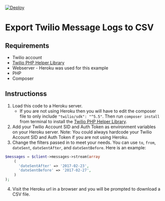 [![Deploy](https://www.herokucdn.com/deploy/button.svg)](https://heroku.com/deploy)


# Export Twilio Message Logs to CSV

## Requirements

* Twilio account
* [Twilio PHP Helper Library](https://www.twilio.com/docs/libraries/php)
* Webserver - Heroku was used for this example
* PHP
* Composer

## Instructionss

1. Load this code to a Heroku server.
    * If you are not using Heroku then you will have to edit the composer file to only include `"twilio/sdk": "^5.5"`. Then run `composer install` from terminal to install the [Twilio PHP Helper Library](https://www.twilio.com/docs/libraries/php).
2. Add your Twilio Account SID and Auth Token as environment variables on your Heroku server. Note: You could always hardcode your Twilio Account SID and Auth Token if you are not using Heroku.
3. Change the filters passed in to meet your needs. You can use `to`, `from`, `dateSent`, `dateSentAfter`, and `dateSentBefore`. Here is an example:

```php
$messages = $client->messages->stream(array
    (   
      'dateSentAfter' => '2017-02-23', 
      'dateSentBefore' => '2017-02-27',
    )
);
```

4. Visit the Heroku url in a browser and you will be prompted to download a CSV file.
